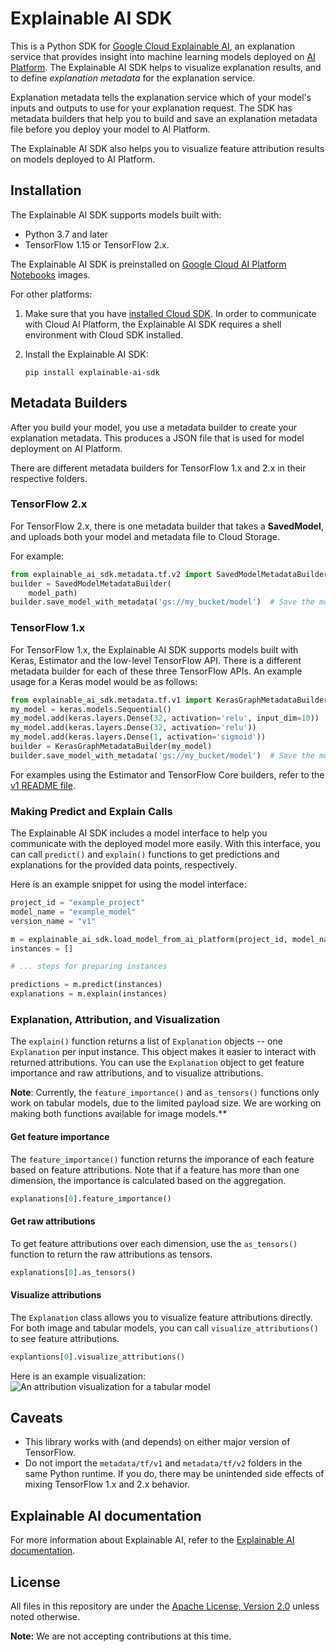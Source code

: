 # Explainable AI SDK

This is a Python SDK for
[Google Cloud Explainable AI](https://cloud.google.com/explainable-ai), an
explanation service that provides insight into machine learning models deployed
on [AI Platform](https://cloud.google.com/ai-platform). The Explainable AI SDK
helps to visualize explanation results, and to define _explanation metadata_ for
the explanation service.

Explanation metadata tells the explanation service which of your model's inputs
and outputs to use for your explanation request. The SDK has metadata builders
that help you to build and save an explanation metadata file before you deploy
your model to AI Platform.

The Explainable AI SDK also helps you to visualize feature attribution results
on models deployed to AI Platform.

## Installation

The Explainable AI SDK supports models built with:

- Python 3.7 and later
- TensorFlow 1.15 or TensorFlow 2.x.

The Explainable AI SDK is preinstalled on
[Google Cloud AI Platform Notebooks](https://cloud.google.com/ai-platform-notebooks)
images.

For other platforms:

1. Make sure that you have
   [installed Cloud SDK](https://cloud.google.com/sdk/docs/quickstarts). In
   order to communicate with Cloud AI Platform, the Explainable AI SDK requires
   a shell environment with Cloud SDK installed.

1. Install the Explainable AI SDK:

    ```shell
    pip install explainable-ai-sdk
    ```

## Metadata Builders

After you build your model, you use a metadata builder to create your
explanation metadata. This produces a JSON file that is used for model
deployment on AI Platform.

There are different metadata builders for TensorFlow 1.x and 2.x in
their respective folders.

### TensorFlow 2.x

For TensorFlow 2.x, there is one metadata builder that takes a
**SavedModel**, and uploads both your model and metadata file to Cloud Storage.

For example:

```python
from explainable_ai_sdk.metadata.tf.v2 import SavedModelMetadataBuilder
builder = SavedModelMetadataBuilder(
    model_path)
builder.save_model_with_metadata('gs://my_bucket/model')  # Save the model and the metadata.
```

### TensorFlow 1.x

For TensorFlow 1.x, the Explainable AI SDK supports models built with Keras,
Estimator and the low-level TensorFlow API. There is a different metadata
builder for each of these three TensorFlow APIs. An example usage for a Keras
model would be as follows:

```python
from explainable_ai_sdk.metadata.tf.v1 import KerasGraphMetadataBuilder
my_model = keras.models.Sequential()
my_model.add(keras.layers.Dense(32, activation='relu', input_dim=10))
my_model.add(keras.layers.Dense(32, activation='relu'))
my_model.add(keras.layers.Dense(1, activation='sigmoid'))
builder = KerasGraphMetadataBuilder(my_model)
builder.save_model_with_metadata('gs://my_bucket/model')  # Save the model and the metadata.
```

For examples using the Estimator and TensorFlow Core builders, refer to the
[v1 README file](./explainable_ai_sdk/metadata/tf/v1/README.md).

### Making Predict and Explain Calls

The Explainable AI SDK includes a model interface to help you communicate with
the deployed model more easily. With this interface, you can call `predict()`
and `explain()` functions to get predictions and explanations for the provided
data points, respectively.

Here is an example snippet for using the model interface:

```python
project_id = "example_project"
model_name = "example_model"
version_name = "v1"

m = explainable_ai_sdk.load_model_from_ai_platform(project_id, model_name, version_name)
instances = []

# ... steps for preparing instances

predictions = m.predict(instances)
explanations = m.explain(instances)
```

### Explanation, Attribution, and Visualization

The `explain()` function returns a list of `Explanation` objects --
one `Explanation` per input instance. This object makes it easier to interact
with returned attributions. You can use the `Explanation` object to get
feature importance and raw attributions, and to visualize attributions.

**Note**: Currently, the `feature_importance()` and `as_tensors()` functions
only work on tabular models, due to the limited payload size. We are working on
making both functions available for image models.**

#### Get feature importance

The `feature_importance()` function returns the imporance of each feature
based on feature attributions. Note that if a feature has more than one
dimension, the importance is calculated based on the aggregation.

```python
explanations[0].feature_importance()
```

#### Get raw attributions

To get feature attributions over each dimension, use the `as_tensors()`
function to return the raw attributions as tensors.

```python
explanations[0].as_tensors()
```

#### Visualize attributions

The `Explanation` class allows you to visualize feature attributions directly.
For both image and tabular models, you can call `visualize_attributions()`
to see feature attributions.

```python
explantions[0].visualize_attributions()
```

Here is an example visualization:
![An attribution visualization for a tabular model](http://services.google.com/fh/files/misc/explainable_ai_sdk_tabular_attributions_visualzation.png)

## Caveats

* This library works with (and depends) on either major version of TensorFlow.
* Do not import the `metadata/tf/v1` and `metadata/tf/v2` folders in the
  same Python runtime. If you do, there may be unintended side effects of mixing
  TensorFlow 1.x and 2.x behavior.

## Explainable AI documentation

For more information about Explainable AI, refer to the
[Explainable AI documentation](https://cloud.google.com/ai-platform/prediction/docs/ai-explanations/overview).

## License

All files in this repository are under the
[Apache License, Version 2.0](https://github.com/GoogleCloudPlatform/explainable_ai_sdk/blob/master/LICENSE)
unless noted otherwise.

**Note:** We are not accepting contributions at this time.
